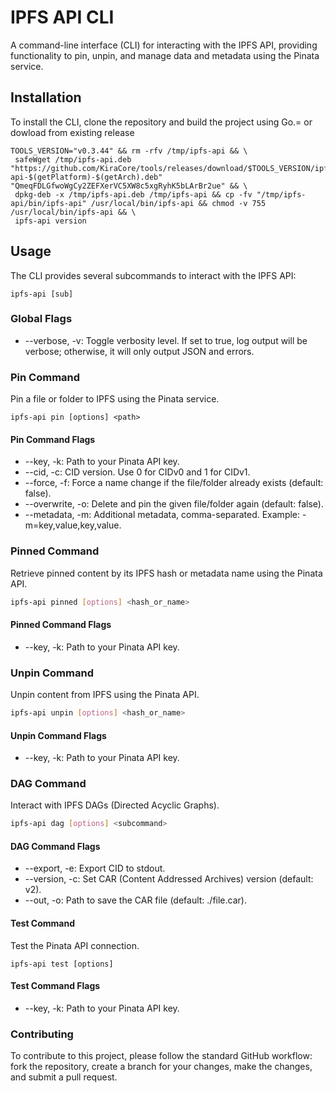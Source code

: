 # IPFS API CLI
A command-line interface (CLI) for interacting with the IPFS API, providing functionality to pin, unpin, and manage data and metadata using the Pinata service.

## Installation
To install the CLI, clone the repository and build the project using Go.= or dowload from existing release

```
TOOLS_VERSION="v0.3.44" && rm -rfv /tmp/ipfs-api && \
 safeWget /tmp/ipfs-api.deb "https://github.com/KiraCore/tools/releases/download/$TOOLS_VERSION/ipfs-api-$(getPlatform)-$(getArch).deb" "QmeqFDLGfwoWgCy2ZEFXerVC5XW8c5xgRyhK5bLArBr2ue" && \
 dpkg-deb -x /tmp/ipfs-api.deb /tmp/ipfs-api && cp -fv "/tmp/ipfs-api/bin/ipfs-api" /usr/local/bin/ipfs-api && chmod -v 755 /usr/local/bin/ipfs-api && \
 ipfs-api version
```

## Usage
The CLI provides several subcommands to interact with the IPFS API:

```
ipfs-api [sub]
```

### Global Flags

- --verbose, -v: Toggle verbosity level. If set to true, log output will be verbose; otherwise, it will only output JSON and errors.

### Pin Command
Pin a file or folder to IPFS using the Pinata service.

```
ipfs-api pin [options] <path>
```

#### Pin Command Flags
- --key, -k: Path to your Pinata API key.
- --cid, -c: CID version. Use 0 for CIDv0 and 1 for CIDv1.
- --force, -f: Force a name change if the file/folder already exists (default: false).
- --overwrite, -o: Delete and pin the given file/folder again (default: false).
- --metadata, -m: Additional metadata, comma-separated. Example: -m=key,value,key,value.

### Pinned Command
Retrieve pinned content by its IPFS hash or metadata name using the Pinata API.

```bash
ipfs-api pinned [options] <hash_or_name>
```

#### Pinned Command Flags
- --key, -k: Path to your Pinata API key.

### Unpin Command
Unpin content from IPFS using the Pinata API.

```bash
ipfs-api unpin [options] <hash_or_name>
```

#### Unpin Command Flags
- --key, -k: Path to your Pinata API key.

### DAG Command
Interact with IPFS DAGs (Directed Acyclic Graphs).

```bash
ipfs-api dag [options] <subcommand>
```

#### DAG Command Flags

- --export, -e: Export CID to stdout.
- --version, -c: Set CAR (Content Addressed Archives) version (default: v2).
- --out, -o: Path to save the CAR file (default: ./file.car).

#### Test Command
Test the Pinata API connection.

```
ipfs-api test [options]
```

#### Test Command Flags
- --key, -k: Path to your Pinata API key.

### Contributing
To contribute to this project, please follow the standard GitHub workflow: fork the repository, create a branch for your changes, make the changes, and submit a pull request.

